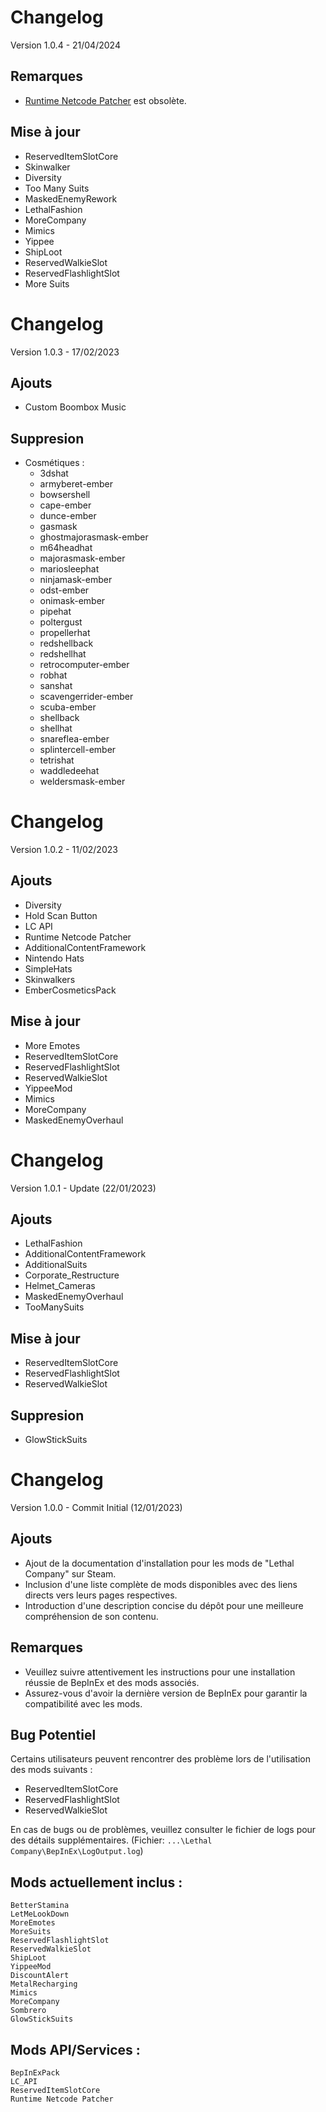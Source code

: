 # Changelog
Version 1.0.4 - 21/04/2024

## Remarques

- [Runtime Netcode Patcher](https://thunderstore.io/c/lethal-company/p/Ozone/Runtime_Netcode_Patcher/) est obsolète.

## Mise à jour

- ReservedItemSlotCore
- Skinwalker
- Diversity
- Too Many Suits
- MaskedEnemyRework
- LethalFashion
- MoreCompany
- Mimics
- Yippee
- ShipLoot
- ReservedWalkieSlot
- ReservedFlashlightSlot
- More Suits

# Changelog
Version 1.0.3 - 17/02/2023

## Ajouts

- Custom Boombox Music

## Suppresion

- Cosmétiques :
    - 3dshat
    - armyberet-ember
    - bowsershell
    - cape-ember
    - dunce-ember
    - gasmask
    - ghostmajorasmask-ember
    - m64headhat
    - majorasmask-ember
    - mariosleephat
    - ninjamask-ember
    - odst-ember
    - onimask-ember
    - pipehat
    - poltergust
    - propellerhat
    - redshellback
    - redshellhat
    - retrocomputer-ember
    - robhat
    - sanshat
    - scavengerrider-ember
    - scuba-ember
    - shellback
    - shellhat
    - snareflea-ember
    - splintercell-ember
    - tetrishat
    - waddledeehat
    - weldersmask-ember

# Changelog
Version 1.0.2 - 11/02/2023

## Ajouts

- Diversity
- Hold Scan Button
- LC API
- Runtime Netcode Patcher
- AdditionalContentFramework
- Nintendo Hats
- SimpleHats
- Skinwalkers
- EmberCosmeticsPack

## Mise à jour

- More Emotes
- ReservedItemSlotCore
- ReservedFlashlightSlot
- ReservedWalkieSlot
- YippeeMod
- Mimics
- MoreCompany
- MaskedEnemyOverhaul

# Changelog
Version 1.0.1 - Update (22/01/2023)

## Ajouts
- LethalFashion
- AdditionalContentFramework
- AdditionalSuits
- Corporate_Restructure
- Helmet_Cameras
- MaskedEnemyOverhaul
- TooManySuits

## Mise à jour

- ReservedItemSlotCore
- ReservedFlashlightSlot
- ReservedWalkieSlot

## Suppresion
- GlowStickSuits

# Changelog
Version 1.0.0 - Commit Initial (12/01/2023)

## Ajouts

- Ajout de la documentation d'installation pour les mods de "Lethal Company" sur Steam.
- Inclusion d'une liste complète de mods disponibles avec des liens directs vers leurs pages respectives.
- Introduction d'une description concise du dépôt pour une meilleure compréhension de son contenu.

## Remarques

- Veuillez suivre attentivement les instructions pour une installation réussie de BepInEx et des mods associés.
- Assurez-vous d'avoir la dernière version de BepInEx pour garantir la compatibilité avec les mods.

## Bug Potentiel

Certains utilisateurs peuvent rencontrer des problème lors de l'utilisation des mods suivants :
- ReservedItemSlotCore
- ReservedFlashlightSlot
- ReservedWalkieSlot

En cas de bugs ou de problèmes, veuillez consulter le fichier de logs pour des détails supplémentaires. (Fichier: `...\Lethal Company\BepInEx\LogOutput.log`)

## Mods actuellement inclus :

    BetterStamina
    LetMeLookDown
    MoreEmotes
    MoreSuits
    ReservedFlashlightSlot
    ReservedWalkieSlot
    ShipLoot
    YippeeMod
    DiscountAlert
    MetalRecharging
    Mimics
    MoreCompany
    Sombrero
    GlowStickSuits

## Mods API/Services :

    BepInExPack
    LC_API
    ReservedItemSlotCore
    Runtime Netcode Patcher
